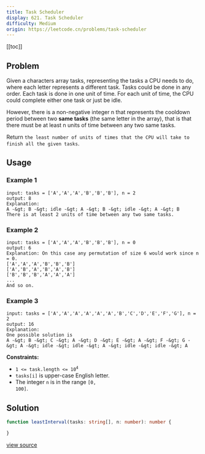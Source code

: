 ```yaml
---
title: Task Scheduler
display: 621. Task Scheduler
difficulty: Medium
origin: https://leetcode.cn/problems/task-scheduler
---
```


[[toc]]

## Problem

Given a characters array tasks, representing the tasks a CPU needs to do, where each letter represents a different task. Tasks could be done in any order. Each task is done in one unit of time. For each unit of time, the CPU could complete either one task or just be idle.

However, there is a non-negative integer n that represents the cooldown period between two **same tasks** (the same letter in the array), that is that there must be at least n units of time between any two same tasks.

Return `the least number of units of times that the CPU will take to finish all the given tasks`.

## Usage

### Example 1

```
input: tasks = ['A','A','A','B','B','B'], n = 2
output: 8
Explanation:
A -&gt; B -&gt; idle -&gt; A -&gt; B -&gt; idle -&gt; A -&gt; B
There is at least 2 units of time between any two same tasks.
```

### Example 2

```
input: tasks = ['A','A','A','B','B','B'], n = 0
output: 6
Explanation: On this case any permutation of size 6 would work since n = 0.
['A','A','A','B','B','B']
['A','B','A','B','A','B']
['B','B','B','A','A','A']
...
And so on.
```

### Example 3

```
input: tasks = ['A','A','A','A','A','A','B','C','D','E','F','G'], n = 2
output: 16
Explanation:
One possible solution is
A -&gt; B -&gt; C -&gt; A -&gt; D -&gt; E -&gt; A -&gt; F -&gt; G -&gt; A -&gt; idle -&gt; idle -&gt; A -&gt; idle -&gt; idle -&gt; A
```


**Constraints:**

- <code>1 &lt;= task.length &lt;= 10<sup>4</sup></code>
- <code>tasks[i]</code> is upper-case English letter.
- The integer <code>n</code> is in the range <code>[0, 100]</code>.


## Solution

```ts
function leastInterval(tasks: string[], n: number): number {

}
```

[view source](https://leetcode.cn/problems/task-scheduler)
